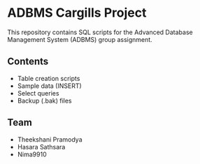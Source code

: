 # ADBMS Cargills Project

This repository contains SQL scripts for the Advanced Database Management System (ADBMS) group assignment.

## Contents
- Table creation scripts
- Sample data (INSERT)
- Select queries
- Backup (.bak) files

## Team
- Theekshani Pramodya
- Hasara Sathsara
- Nima9910
